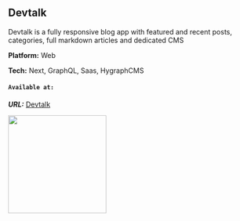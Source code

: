 ## Devtalk

Devtalk is a fully responsive blog app with featured and recent posts, categories, full markdown articles and dedicated CMS


**Platform:** Web

**Tech:** Next, GraphQL, Saas, HygraphCMS

#### `Available at:`

***URL:*** 
[Devtalk](https://devtalk-three.vercel.app/)

<img src="https://mirzakrnjic.com/images/works/devtalk-mobile1.jpeg" width="200">
